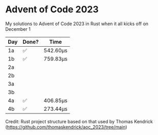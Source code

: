 # Advent of Code 2023
My solutions to Advent of Code 2023 in Rust when it all kicks off on December 1

| Day | Done? | Time      |
|-----|-------|-----------|
| 1a  | ✅    | 542.60µs  |
| 1b  | ✅    | 759.83µs  |
| 2a  |       |           |
| 2b  |       |           |
| 3a  |       |           |
| 3b  |       |           |
| 4a  | ✅    | 406.85µs  |
| 4b  | ✅    | 273.44µs  |

Credit: Rust project structure based on that used by Thomas Kendrick (https://github.com/thomaskendrick/aoc_2023/tree/main) 